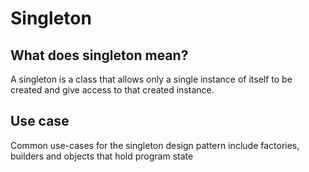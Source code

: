 # Singleton 

## What does singleton mean?
A singleton is a class that allows only a single instance of itself to be created and give access to that created instance. 

## Use case

Common use-cases for the singleton design pattern include factories, builders and objects that hold program state
